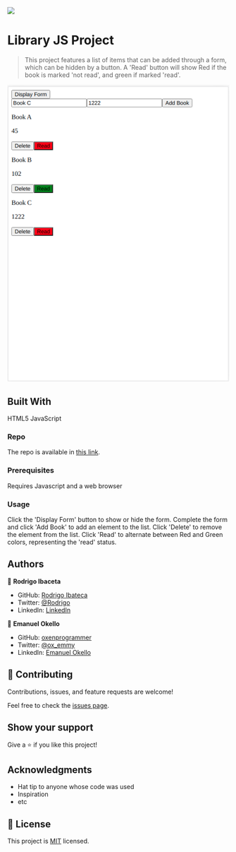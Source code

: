 ![](https://img.shields.io/badge/Microverse-blueviolet)

# Library JS Project

> This project features a list of items that can be added through a form, which can be hidden by a button.
A 'Read' button will show Red if the book is marked 'not read', and green if marked 'read'.

![screenshot](library.png)

## Built With

HTML5
JavaScript

### Repo

The repo is available in [this link](https://github.com/RokoVarano/BookApp).

### Prerequisites

Requires Javascript and a web browser
### Usage

Click the 'Display Form' button to show or hide the form.
Complete the form and click 'Add Book' to add an element to the list.
Click 'Delete' to remove the element from the list.
Click 'Read' to alternate between Red and Green colors, representing the 'read' status.
## Authors

👤 **Rodrigo Ibaceta**

- GitHub: [Rodrigo Ibateca](https://github.com/RokoVarano/)
- Twitter: [@Rodrigo](https://twitter.com/RodrigoIbacet11)
- LinkedIn: [LinkedIn](https://www.linkedin.com/in/rodrigo-ibaceta-a8657611a/)

👤 **Emanuel Okello**

- GitHub: [oxenprogrammer](https://github.com/oxenprogrammer)
- Twitter: [@ox_emmy](https://twitter.com/ox_emmy)
- LinkedIn: [Emanuel Okello](https://www.linkedin.com/in/emanuel-okello/)

## 🤝 Contributing

Contributions, issues, and feature requests are welcome!

Feel free to check the [issues page](https://github.com/RokoVarano/BookApp/issues).

## Show your support

Give a ⭐️ if you like this project!

## Acknowledgments

- Hat tip to anyone whose code was used
- Inspiration
- etc

## 📝 License

This project is [MIT](LICENSE.md) licensed.